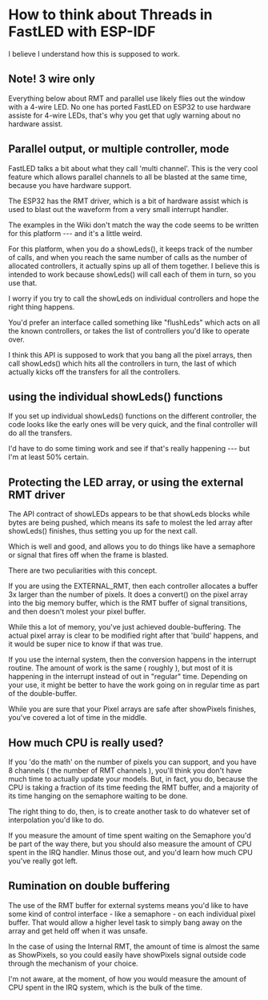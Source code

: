 # How to think about Threads in FastLED with ESP-IDF

I believe I understand how this is supposed to work.

## Note! 3 wire only

Everything below about RMT and parallel use likely flies out the
window with a 4-wire LED. No one has ported FastLED on ESP32 to use
hardware assiste for 4-wire LEDs, that's why you get that ugly
warning about no hardware assist.

## Parallel output, or multiple controller, mode

FastLED talks a bit about what they call 'multi channel'. This is
the very cool feature which allows parallel channels to all be blasted
at the same time, because you have hardware support.

The ESP32 has the RMT driver, which is a bit of hardware assist
which is used to blast out the waveform from a very small interrupt handler.

The examples in the Wiki don't match the way the code seems to be written
for this platform --- and it's a little weird.

For this platform, when you do a showLeds(), it keeps track of the number
of calls, and when you reach the same number of calls as the number of allocated
controllers, it actually spins up all of them together. I believe
this is intended to work because showLeds() will call each
of them in turn, so you use that.

I worry if you try to call the showLeds on individual controllers
and hope the right thing happens.

You'd prefer an interface called something like "flushLeds" which
acts on all the known controllers, or takes the list of controllers
you'd like to operate over.

I think this API is supposed to work that you bang all the pixel arrays,
then call showLeds() which hits all the controllers in turn, the last
of which actually kicks off the transfers for all the controllers.

## using the individual showLeds() functions

If you set up individual showLeds() functions on the different controller, the
code looks like the early ones will be very quick, and the final controller will 
do all the transfers.

I'd have to do some timing work and see if that's really happening --- but I'm at least 50% certain.

## Protecting the LED array, or using the external RMT driver

The API contract of showLEDs appears to be that showLeds blocks while
bytes are being pushed, which means its safe to molest the led array after
showLeds() finishes, thus setting you up for the next call.

Which is well and good, and allows you to do things like have a semaphore or 
signal that fires off when the frame is blasted.

There are two peculiarities with this concept.

If you are using the EXTERNAL_RMT, then each controller allocates a buffer 3x larger
than the number of pixels. It does a convert() on the pixel array into the big memory
buffer, which is the RMT buffer of signal transitions, and then doesn't molest your
pixel buffer.

While this a lot of memory, you've just achieved double-buffering. The actual pixel array
is clear to be modified right after that 'build' happens, and it would be super nice to 
know if that was true.

If you use the internal system, then the conversion happens in the interrupt routine.
The amount of work is the same ( roughly ), but most of it is happening in the interrupt
instead of out in "regular" time. Depending on your use, it might be better
to have the work going on in regular time as part of the double-buffer.

While you are sure that your Pixel arrays are safe after showPixels finishes, you've
covered a lot of time in the middle.

## How much CPU is really used?

If you 'do the math' on the number of pixels you can support, and you have 8 channels ( the number of RMT channels ),
you'll think you don't have much time to actually update your models. But, in fact, you do,
because the CPU is taking a fraction of its time feeding the RMT buffer, and a majority
of its time hanging on the semaphore waiting to be done.

The right thing to do, then, is to create another task to do whatever set of interpolation
you'd like to do.

If you measure the amount of time spent waiting on the Semaphore you'd be part of the way there,
but you should also measure the amount of CPU spent in the IRQ handler. Minus those out, 
and you'd learn how much CPU you've really got left.

## Rumination on double buffering

The use of the RMT buffer for external systems means you'd like to have some kind of control interface - like
a semaphore - on each individual pixel buffer. That would allow a higher level task to simply bang
away on the array and get held off when it was unsafe.

In the case of using the Internal RMT, the amount of time is almost the same as ShowPixels, so you
could easily have showPixels signal outside code through the mechanism of your choice.

I'm not aware, at the moment, of how you would measure the amount of CPU spent in the IRQ system,
which is the bulk of the time.


